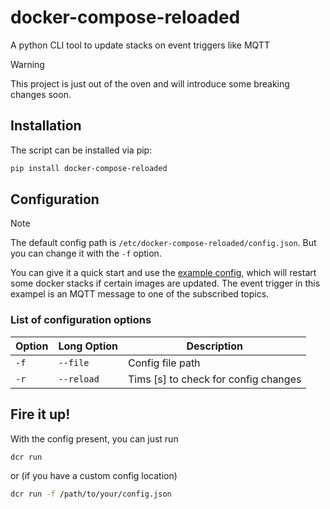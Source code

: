 # docker-compose-reloaded
A python CLI tool to update stacks on event triggers like MQTT

> [!WARNING]  
> This project is just out of the oven and will introduce some breaking changes soon.

## Installation
The script can be installed via pip:
```bash
pip install docker-compose-reloaded
```

## Configuration

> [!NOTE]
> The default config path is `/etc/docker-compose-reloaded/config.json`.
> But you can change it with the `-f` option.

You can give it a quick start and use the [example config](./examples/mqtt.json),
which will restart some docker stacks if certain images are updated. The event
trigger in this exampel is an MQTT message to one of the subscribed topics.

### List of configuration options
| Option | Long Option | Description |
|--------|-------------|-------------|
| `-f`   | `--file`    | Config file path
| `-r`   | `--reload`  | Tims [s] to check for config changes


## Fire it up!
With the config present, you can just run
```bash
dcr run
```
or (if you have a custom config location)
```bash
dcr run -f /path/to/your/config.json
```